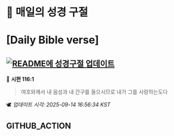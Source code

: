# 🙏 매일의 성경 구절
# [Daily Bible verse]
## [![README에 성경구절 업데이트](https://github.com/DONGSUKA/first_test/actions/workflows/update-readme-bible.yml/badge.svg)](https://github.com/DONGSUKA/first_test/actions/workflows/update-readme-bible.yml)
<!-- START_BIBLE_VERSE -->
📖 **시편 116:1**
> 여호와께서 내 음성과 내 간구를 들으시므로 내가 그를 사랑하는도다

🕊️ _업데이트 시각: 2025-09-14 16:56:34 KST_
  <!-- END_BIBLE_VERSE -->
## GITHUB_ACTION
